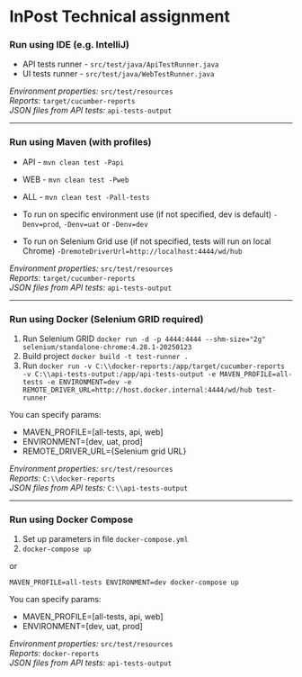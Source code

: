 # InPost Technical assignment

### Run using IDE (e.g. IntelliJ)
- API tests runner - `src/test/java/ApiTestRunner.java`
- UI tests runner - `src/test/java/WebTestRunner.java`

*Environment properties:* `src/test/resources`
<br>
*Reports:* `target/cucumber-reports`
<br>
*JSON files from API tests:* `api-tests-output`

---

### Run using Maven (with profiles)
- API - `mvn clean test -Papi`
- WEB - `mvn clean test -Pweb`
- ALL - `mvn clean test -Pall-tests`


- To run on specific environment use (if not specified, dev is default) `-Denv=prod`, `-Denv=uat` or `-Denv=dev`
- To run on Selenium Grid use (if not specified, tests will run on local Chrome) `-DremoteDriverUrl=http://localhost:4444/wd/hub`

*Environment properties:* `src/test/resources`
<br>
*Reports:* `target/cucumber-reports`
<br>
*JSON files from API tests:* `api-tests-output`

---

### Run using Docker (Selenium GRID required)

1. Run Selenium GRID `docker run -d -p 4444:4444 --shm-size="2g" selenium/standalone-chrome:4.28.1-20250123`
2. Build project `docker build -t test-runner .`
3. Run `docker run -v C:\\docker-reports:/app/target/cucumber-reports -v C:\\api-tests-output:/app/api-tests-output -e MAVEN_PROFILE=all-tests -e ENVIRONMENT=dev -e REMOTE_DRIVER_URL=http://host.docker.internal:4444/wd/hub test-runner`

You can specify params:
- MAVEN_PROFILE=[all-tests, api, web]
- ENVIRONMENT=[dev, uat, prod]
- REMOTE_DRIVER_URL={Selenium grid URL}


*Environment properties:* `src/test/resources`
<br>
*Reports:* `C:\\docker-reports`
<br>
*JSON files from API tests:* `C:\\api-tests-output`

---

### Run using Docker Compose
1. Set up parameters in file `docker-compose.yml`
2. `docker-compose up`

or

`MAVEN_PROFILE=all-tests ENVIRONMENT=dev docker-compose up`

You can specify params:
- MAVEN_PROFILE=[all-tests, api, web]
- ENVIRONMENT=[dev, uat, prod]

*Environment properties:* `src/test/resources`
<br>
*Reports:* `docker-reports`
<br>
*JSON files from API tests:* `api-tests-output`
